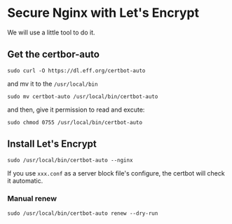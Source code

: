 # Secure Nginx with Let's Encrypt
We will use a little tool to do it.

## Get the certbor-auto
```
sudo curl -O https://dl.eff.org/certbot-auto
```
and mv it to the `/usr/local/bin`
```
sudo mv certbot-auto /usr/local/bin/certbot-auto
```
and then, give it permission to read and excute:
```
sudo chmod 0755 /usr/local/bin/certbot-auto
```

## Install Let's Encrypt
```
sudo /usr/local/bin/certbot-auto --nginx
```
If you use `xxx.conf` as a server block file's configure, the certbot will check it automatic.

### Manual renew
```
sudo /usr/local/bin/certbot-auto renew --dry-run
```
